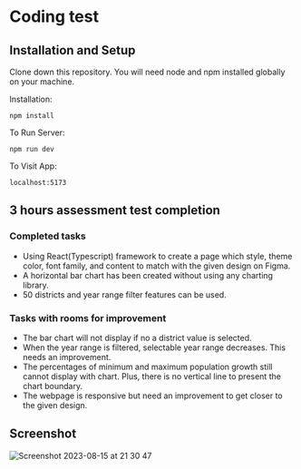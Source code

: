 # Coding test

## Installation and Setup

Clone down this repository. You will need node and npm installed globally on your machine.

Installation:

`npm install`

To Run Server:

`npm run dev`

To Visit App:

`localhost:5173`

## 3 hours assessment test completion

### Completed tasks

- Using React(Typescript) framework to create a page which style, theme color, font family, and content to match with the given design on Figma.
- A horizontal bar chart has been created without using any charting library.
- 50 districts and year range filter features can be used.

### Tasks with rooms for improvement

- The bar chart will not display if no a district value is selected.
- When the year range is filtered, selectable year range decreases. This needs an improvement.
- The percentages of minimum and maximum population growth still cannot display with chart. Plus, there is no vertical line to present the chart boundary.
- The webpage is responsive but need an improvement to get closer to the given design.

## Screenshot
![Screenshot 2023-08-15 at 21 30 47](https://github.com/FareedaThan/coding-test-BML/assets/52806480/4a8f79f7-6b9d-4017-a02c-870ff13645c6)
